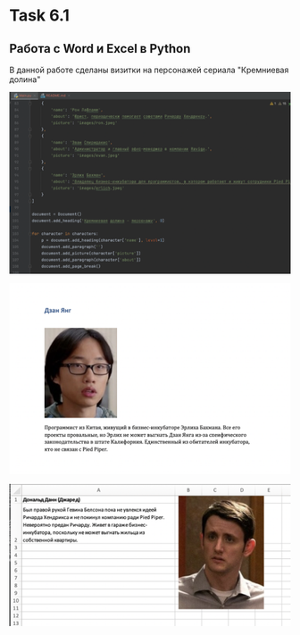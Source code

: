 ﻿# Task 6.1

## Работа с Word и Excel в Python

В данной работе сделаны визитки на персонажей сериала "Кремниевая долина"

![Screenshot](screenshot_1.png)

![Screenshot](screenshot_2.png)

![Screenshot](screenshot_3.png)